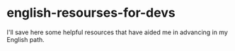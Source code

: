 # english-resourses-for-devs
I'll save here some helpful resources that have aided me in advancing in my English path.
